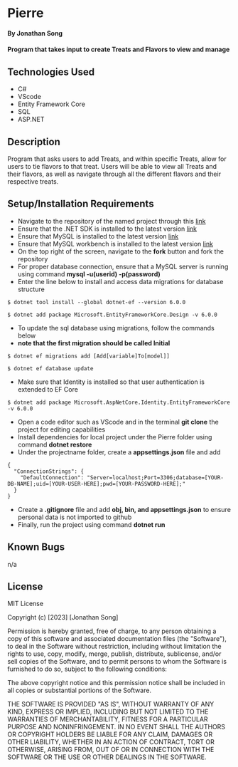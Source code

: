 # Pierre

#### By Jonathan Song

#### Program that takes input to create Treats and Flavors to view and manage

## Technologies Used

* C#
* VScode
* Entity Framework Core
* SQL
* ASP.NET

## Description
Program that asks users to add Treats, and within specific Treats, allow for users to tie flavors to that treat. Users will be able to view all Treats and their flavors, as well as navigate through all the different flavors and their respective treats.


## Setup/Installation Requirements

* Navigate to the repository of the named project through this [link](https://github.com/boboflofo/Pierre.git)
* Ensure that the .NET SDK is installed to the latest version [link](https://dotnet.microsoft.com/en-us/download/dotnet/6.0)
* Ensure that MySQL is installed to the latest version [link](https://www.mysql.com/)
* Ensure that MySQL workbench is installed to the latest version [link](https://www.mysql.com/products/workbench/)
* On the top right of the screen, navigate to the **fork** button and fork the repository
* For proper database connection, ensure that a MySQL server is running using command **mysql -u(userid) -p(password)**
* Enter the line below to install and access data migrations for database structure
```
$ dotnet tool install --global dotnet-ef --version 6.0.0

$ dotnet add package Microsoft.EntityFrameworkCore.Design -v 6.0.0
```
* To update the sql database using migrations, follow the commands below 
* **note that the first migration should be called Initial** 
```
$ dotnet ef migrations add [Add[variable]To[model]]  

$ dotnet ef database update
```
* Make sure that Identity is installed so that user authentication is extended to EF Core
```
$ dotnet add package Microsoft.AspNetCore.Identity.EntityFrameworkCore -v 6.0.0
```


* Open a code editor such as VScode and in the terminal **git clone** the project for editing capabilities
* Install dependencies for local project under the Pierre folder using command **dotnet restore**
* Under the projectname folder, create a **appsettings.json** file and add 
```
{
  "ConnectionStrings": {
    "DefaultConnection": "Server=localhost;Port=3306;database=[YOUR-DB-NAME];uid=[YOUR-USER-HERE];pwd=[YOUR-PASSWORD-HERE];"
  }
}
```
* Create a **.gitignore** file and add **obj, bin, and appsettings.json** to ensure personal data is not imported to github
* Finally, run the project using command **dotnet run**


## Known Bugs
n/a

## License
MIT License

Copyright (c) [2023] [Jonathan Song]

Permission is hereby granted, free of charge, to any person obtaining a copy
of this software and associated documentation files (the "Software"), to deal
in the Software without restriction, including without limitation the rights
to use, copy, modify, merge, publish, distribute, sublicense, and/or sell
copies of the Software, and to permit persons to whom the Software is
furnished to do so, subject to the following conditions:

The above copyright notice and this permission notice shall be included in all
copies or substantial portions of the Software.

THE SOFTWARE IS PROVIDED "AS IS", WITHOUT WARRANTY OF ANY KIND, EXPRESS OR
IMPLIED, INCLUDING BUT NOT LIMITED TO THE WARRANTIES OF MERCHANTABILITY,
FITNESS FOR A PARTICULAR PURPOSE AND NONINFRINGEMENT. IN NO EVENT SHALL THE
AUTHORS OR COPYRIGHT HOLDERS BE LIABLE FOR ANY CLAIM, DAMAGES OR OTHER
LIABILITY, WHETHER IN AN ACTION OF CONTRACT, TORT OR OTHERWISE, ARISING FROM,
OUT OF OR IN CONNECTION WITH THE SOFTWARE OR THE USE OR OTHER DEALINGS IN THE
SOFTWARE.